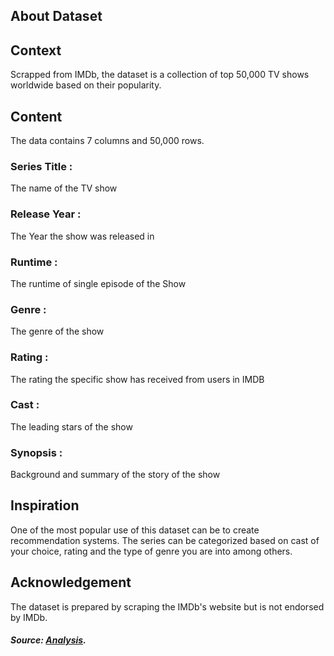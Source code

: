 ## About Dataset
## Context
Scrapped from IMDb, the dataset is a collection of top 50,000 TV shows worldwide based on their popularity.

## Content
The data contains 7 columns and 50,000 rows.

### Series Title : 
The name of the TV show
### Release Year : 
The Year the show was released in
### Runtime :
The runtime of single episode of the Show
### Genre : 
The genre of the show
### Rating : 
The rating the specific show has received from users in IMDB
### Cast :
The leading stars of the show
### Synopsis :
Background and summary of the story of the show
## Inspiration
One of the most popular use of this dataset can be to create recommendation systems. The series can be categorized based on cast of your choice, rating and the type of genre you are into among others.

## Acknowledgement
The dataset is prepared by scraping the IMDb's website but is not endorsed by IMDb.
##### Source: [Analysis](https://www.kaggle.com/code/lucaskiraly00/imdb-analysis).
